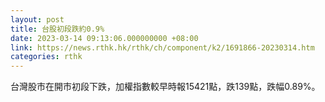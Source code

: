```yaml
---
layout: post
title: 台股初段跌約0.9%
date: 2023-03-14 09:13:06.000000000 +08:00
link: https://news.rthk.hk/rthk/ch/component/k2/1691866-20230314.htm
categories: rthk
---
```


台灣股市在開市初段下跌，加權指數較早時報15421點，跌139點，跌幅0.89%。
